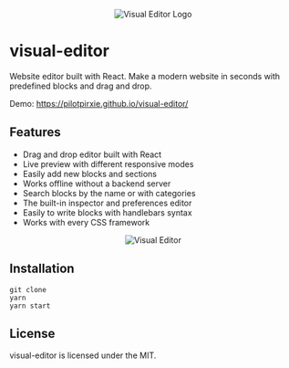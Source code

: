 <p align="center">
 <img src="https://i.imgur.com/bDRWSjo.png" alt="Visual Editor Logo"/>
</p>

# visual-editor
Website editor built with React. Make a modern website in seconds with predefined blocks and drag and drop.

Demo: https://pilotpirxie.github.io/visual-editor/

## Features
* Drag and drop editor built with React
* Live preview with different responsive modes
* Easily add new blocks and sections
* Works offline without a backend server
* Search blocks by the name or with categories
* The built-in inspector and preferences editor
* Easily to write blocks with handlebars syntax
* Works with every CSS framework

<p align="center">
 <img src="https://i.imgur.com/GSHqyTV.png" alt="Visual Editor"/>
</p>

## Installation
```shell script
git clone
yarn
yarn start
```

## License
visual-editor is licensed under the MIT.
